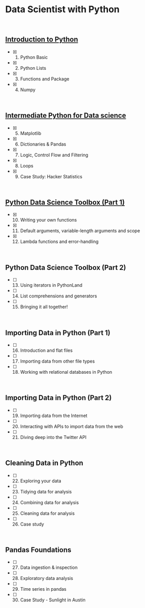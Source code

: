 # Data Scientist with Python
<br>

## [Introduction to Python](https://github.com/ChingTien/DataCamp/blob/master/Data%20Scientist%20with%20Python/a.%20Statement%20of%20Accomplishment%20-%20Introduction%20to%20Python%20Course.pdf)

- [x] 01. Python Basic
- [x] 02. Python Lists
- [x] 03. Functions and Package
- [x] 04. Numpy
<br>

## [Intermediate Python for Data science](https://github.com/ChingTien/DataCamp/blob/master/Data%20Scientist%20with%20Python/b.%20Statement%20of%20Accomplishment%20-%20Intermediate%20Python%20for%20Data%20Science%20Course.pdf)

- [x] 05. Matplotlib
- [x] 06. Dictionaries & Pandas
- [x] 07. Logic, Control Flow and Filtering
- [x] 08. Loops
- [x] 09. Case Study: Hacker Statistics
<br>

## [Python Data Science Toolbox (Part 1)](https://github.com/ChingTien/DataCamp/blob/master/Data%20Scientist%20with%20Python/c.%20Python%20Data%20Science%20Toolbox%20(Part%201).pdf)

- [x] 10. Writing your own functions
- [x] 11. Default arguments, variable-length arguments and scope
- [x] 12. Lambda functions and error-handling
<br>

## Python Data Science Toolbox (Part 2)
- [ ] 13. Using iterators in PythonLand
- [ ] 14. List comprehensions and generators
- [ ] 15. Bringing it all together!
<br>

## Importing Data in Python (Part 1)
- [ ] 16. Introduction and flat files
- [ ] 17. Importing data from other file types
- [ ] 18. Working with relational databases in Python
<br>

## Importing Data in Python (Part 2)
- [ ] 19. Importing data from the Internet
- [ ] 20. Interacting with APIs to import data from the web
- [ ] 21. Diving deep into the Twitter API
<br>

## Cleaning Data in Python
- [ ] 22. Exploring your data
- [ ] 23. Tidying data for analysis
- [ ] 24. Combining data for analysis
- [ ] 25. Cleaning data for analysis
- [ ] 26. Case study
<br>

## Pandas Foundations

- [ ] 27. Data ingestion & inspection
- [ ] 28. Exploratory data analysis
- [ ] 29. Time series in pandas
- [ ] 30. Case Study - Sunlight in Austin

